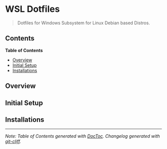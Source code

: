 # WSL Dotfiles

> Dotfiles for Windows Subsystem for Linux Debian based Distros.

## Contents

<!-- START doctoc generated TOC please keep comment here to allow auto update -->
<!-- DON'T EDIT THIS SECTION, INSTEAD RE-RUN doctoc TO UPDATE -->
**Table of Contents**

- [Overview](#overview)
- [Initial Setup](#initial-setup)
- [Installations](#installations)

<!-- END doctoc generated TOC please keep comment here to allow auto update -->

## Overview

## Initial Setup

## Installations

***

*Note: Table of Contents generated with [DocToc](https://github.com/thlorenz/doctoc). Changelog generated with [git-cliff]().* 
